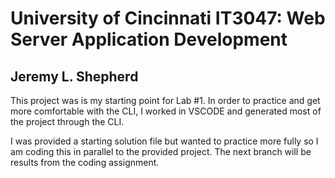 # University of Cincinnati IT3047: Web Server Application Development
## Jeremy L. Shepherd

This project was is my starting point for Lab #1. In order to practice and get more comfortable with the CLI, I worked in VSCODE and generated most of the project through the CLI.

I was provided a starting solution file but wanted to practice more fully so I am coding this in parallel to the provided project. The next branch will be results from the coding assignment.